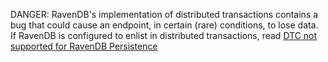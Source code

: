 DANGER: RavenDB's implementation of distributed transactions contains a bug that could cause an endpoint, in certain (rare) conditions, to lose data. If RavenDB is configured to enlist in distributed transactions, read [DTC not supported for RavenDB Persistence](/persistence/ravendb/dtc.md)
